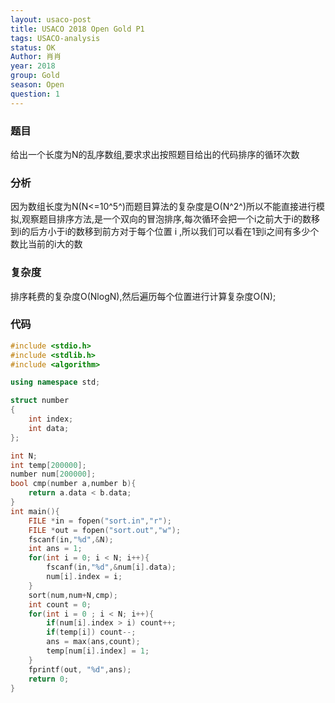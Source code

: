```yaml
---
layout: usaco-post
title: USACO 2018 Open Gold P1
tags: USACO-analysis
status: OK
Author: 肖肖
year: 2018
group: Gold
season: Open
question: 1
---
```



### 题目

给出一个长度为N的乱序数组,要求求出按照题目给出的代码排序的循环次数

### 分析

因为数组长度为N(N<=10^5^)而题目算法的复杂度是O(N^2^)所以不能直接进行模拟,观察题目排序方法,是一个双向的冒泡排序,每次循环会把一个i之前大于i的数移到i的后方小于i的数移到前方对于每个位置 i ,所以我们可以看在1到i之间有多少个数比当前的i大的数

### 复杂度

排序耗费的复杂度O(NlogN),然后遍历每个位置进行计算复杂度O(N);

### 代码

```c++
#include <stdio.h>
#include <stdlib.h>
#include <algorithm>

using namespace std;

struct number
{
	int index;
	int data;
};

int N;
int temp[200000];
number num[200000];
bool cmp(number a,number b){
	return a.data < b.data;	
}
int main(){
	FILE *in = fopen("sort.in","r");
	FILE *out = fopen("sort.out","w");
	fscanf(in,"%d",&N);
	int ans = 1;
	for(int i = 0; i < N; i++){
		fscanf(in,"%d",&num[i].data);
		num[i].index = i;
	}
	sort(num,num+N,cmp);
	int count = 0;
	for(int i = 0 ; i < N; i++){
		if(num[i].index > i) count++;
		if(temp[i]) count--;
		ans = max(ans,count);
		temp[num[i].index] = 1;
	}
	fprintf(out, "%d",ans);
	return 0;
}
```


